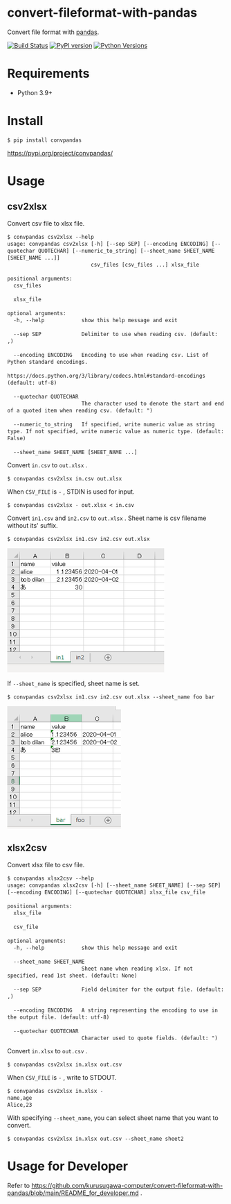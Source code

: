 # convert-fileformat-with-pandas
Convert file format with [pandas](https://pandas.pydata.org/).

[![Build Status](https://app.travis-ci.com/kurusugawa-computer/convert-fileformat-with-pandas.svg?branch=main)](https://app.travis-ci.com/kurusugawa-computer/convert-fileformat-with-pandas)
[![PyPI version](https://badge.fury.io/py/convpandas.svg)](https://badge.fury.io/py/convpandas)
[![Python Versions](https://img.shields.io/pypi/pyversions/convpandas.svg)](https://pypi.org/project/convpandas/)

# Requirements
* Python 3.9+

# Install

```
$ pip install convpandas
```

https://pypi.org/project/convpandas/


# Usage

## csv2xlsx
Convert csv file to xlsx file.

```
$ convpandas csv2xlsx --help
usage: convpandas csv2xlsx [-h] [--sep SEP] [--encoding ENCODING] [--quotechar QUOTECHAR] [--numeric_to_string] [--sheet_name SHEET_NAME [SHEET_NAME ...]]
                           csv_files [csv_files ...] xlsx_file

positional arguments:
  csv_files

  xlsx_file

optional arguments:
  -h, --help            show this help message and exit

  --sep SEP             Delimiter to use when reading csv. (default: ,)

  --encoding ENCODING   Encoding to use when reading csv. List of Python standard encodings.
                        https://docs.python.org/3/library/codecs.html#standard-encodings (default: utf-8)

  --quotechar QUOTECHAR
                        The character used to denote the start and end of a quoted item when reading csv. (default: ")

  --numeric_to_string   If specified, write numeric value as string type. If not specified, write numeric value as numeric type. (default: False)

  --sheet_name SHEET_NAME [SHEET_NAME ...]
```


Convert `in.csv` to `out.xlsx` .

```
$ convpandas csv2xlsx in.csv out.xlsx
```


When `CSV_FILE` is `-` , STDIN is used for input. 

```
$ convpandas csv2xlsx - out.xlsx < in.csv
```

Convert `in1.csv` and `in2.csv` to `out.xlsx` . Sheet name is csv filename without its' suffix.  

```
$ convpandas csv2xlsx in1.csv in2.csv out.xlsx
```

![](docs/img/output_xlsx_file_from_multiple_csv.png)

If `--sheet_name` is specified, sheet name is set.

```
$ convpandas csv2xlsx in1.csv in2.csv out.xlsx --sheet_name foo bar
```

![](docs/img/output_xlsx_file_from_multiple_csv2.png)

## xlsx2csv
Convert xlsx file to csv file.

```
$ convpandas xlsx2csv --help
usage: convpandas xlsx2csv [-h] [--sheet_name SHEET_NAME] [--sep SEP] [--encoding ENCODING] [--quotechar QUOTECHAR] xlsx_file csv_file

positional arguments:
  xlsx_file

  csv_file

optional arguments:
  -h, --help            show this help message and exit

  --sheet_name SHEET_NAME
                        Sheet name when reading xlsx. If not specified, read 1st sheet. (default: None)

  --sep SEP             Field delimiter for the output file. (default: ,)

  --encoding ENCODING   A string representing the encoding to use in the output file. (default: utf-8)

  --quotechar QUOTECHAR
                        Character used to quote fields. (default: ")
```


Convert `in.xlsx` to `out.csv` .

```
$ convpandas csv2xlsx in.xlsx out.csv
```


When `CSV_FILE` is `-` , write to STDOUT. 

```
$ convpandas csv2xlsx in.xlsx -
name,age
Alice,23
```

With specifying `--sheet_name`, you can select sheet name that you want to convert.

```
$ convpandas csv2xlsx in.xlsx out.csv --sheet_name sheet2
```


# Usage for Developer
Refer to https://github.com/kurusugawa-computer/convert-fileformat-with-pandas/blob/main/README_for_developer.md .
